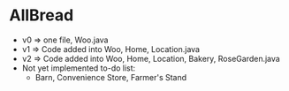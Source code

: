 # AllBread

* v0 => one file, Woo.java 
* v1 => Code added into Woo, Home, Location.java 
* v2 => Code added into Woo, Home, Location, Bakery, RoseGarden.java 
* Not yet implemented to-do list: 
  *  Barn, Convenience Store, Farmer's Stand 
